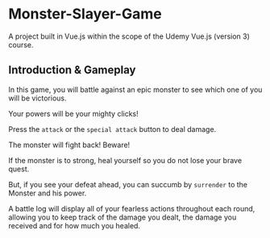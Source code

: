# Monster-Slayer-Game
A project built in Vue.js within the scope of the Udemy Vue.js (version 3) course.

## Introduction & Gameplay
In this game, you will battle against an epic monster to see which one of you will be victorious.

Your powers will be your mighty clicks!

Press the `attack` or the `special attack` button to deal damage.

The monster will fight back! Beware!

If the monster is to strong, heal yourself so you do not lose your brave quest.

But, if you see your defeat ahead, you can succumb by `surrender` to the Monster and his power.

A battle log will display all of your fearless actions throughout each round, allowing you to keep track of the damage you dealt, the damage you received and for how much you healed.

